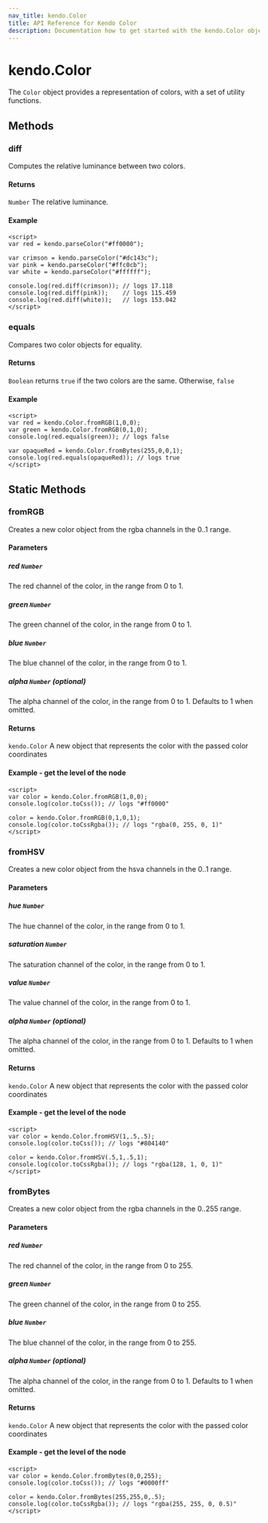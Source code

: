 ```yaml
---
nav_title: kendo.Color
title: API Reference for Kendo Color
description: Documentation how to get started with the kendo.Color object. Find examples and guidelines for methods, fields and events of kendo.Color.
---
```


# kendo.Color

The `Color` object provides a representation of colors, with a set of utility functions.

## Methods

### diff

Computes the relative luminance between two colors.

#### Returns

`Number` The relative luminance.

#### Example

    <script>
    var red = kendo.parseColor("#ff0000");

    var crimson = kendo.parseColor("#dc143c");
    var pink = kendo.parseColor("#ffc0cb");
    var white = kendo.parseColor("#ffffff");

    console.log(red.diff(crimson)); // logs 17.118
    console.log(red.diff(pink));    // logs 115.459
    console.log(red.diff(white));   // logs 153.042
    </script>

### equals

Compares two color objects for equality.

#### Returns

`Boolean` returns `true` if the two colors are the same. Otherwise, `false`

#### Example

    <script>
    var red = kendo.Color.fromRGB(1,0,0);
    var green = kendo.Color.fromRGB(0,1,0);
    console.log(red.equals(green)); // logs false

    var opaqueRed = kendo.Color.fromBytes(255,0,0,1);
    console.log(red.equals(opaqueRed)); // logs true
    </script>

## Static Methods

### fromRGB

Creates a new color object from the rgba channels in the 0..1 range.

#### Parameters

##### red `Number`

The red channel of the color, in the range from 0 to 1.

##### green `Number`

The green channel of the color, in the range from 0 to 1.

##### blue `Number`

The blue channel of the color, in the range from 0 to 1.

##### alpha `Number` *(optional)*

The alpha channel of the color, in the range from 0 to 1. Defaults to 1 when omitted.

#### Returns

`kendo.Color` A new object that represents the color with the passed color coordinates

#### Example - get the level of the node

    <script>
    var color = kendo.Color.fromRGB(1,0,0);
    console.log(color.toCss()); // logs "#ff0000"

    color = kendo.Color.fromRGB(0,1,0,1);
    console.log(color.toCssRgba()); // logs "rgba(0, 255, 0, 1)"
    </script>

### fromHSV

Creates a new color object from the hsva channels in the 0..1 range.

#### Parameters

##### hue `Number`

The hue channel of the color, in the range from 0 to 1.

##### saturation `Number`

The saturation channel of the color, in the range from 0 to 1.

##### value `Number`

The value channel of the color, in the range from 0 to 1.

##### alpha `Number` *(optional)*

The alpha channel of the color, in the range from 0 to 1. Defaults to 1 when omitted.

#### Returns

`kendo.Color` A new object that represents the color with the passed color coordinates

#### Example - get the level of the node

    <script>
    var color = kendo.Color.fromHSV(1,.5,.5);
    console.log(color.toCss()); // logs "#804140"

    color = kendo.Color.fromHSV(.5,1,.5,1);
    console.log(color.toCssRgba()); // logs "rgba(128, 1, 0, 1)"
    </script>

### fromBytes

Creates a new color object from the rgba channels in the 0..255 range.

#### Parameters

##### red `Number`

The red channel of the color, in the range from 0 to 255.

##### green `Number`

The green channel of the color, in the range from 0 to 255.

##### blue `Number`

The blue channel of the color, in the range from 0 to 255.

##### alpha `Number` *(optional)*

The alpha channel of the color, in the range from 0 to 1. Defaults to 1 when omitted.

#### Returns

`kendo.Color` A new object that represents the color with the passed color coordinates

#### Example - get the level of the node

    <script>
    var color = kendo.Color.fromBytes(0,0,255);
    console.log(color.toCss()); // logs "#0000ff"

    color = kendo.Color.fromBytes(255,255,0,.5);
    console.log(color.toCssRgba()); // logs "rgba(255, 255, 0, 0.5)"
    </script>
